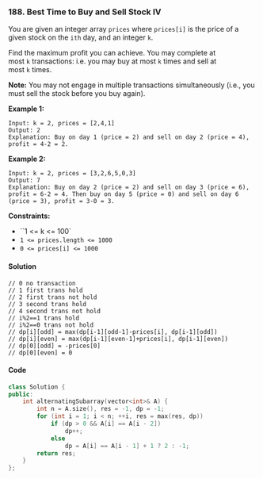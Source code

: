 ### 188. Best Time to Buy and Sell Stock IV

You are given an integer array `prices` where `prices[i]` is the price of a given stock on the `ith` day, and an integer `k`.

Find the maximum profit you can achieve. You may complete at most `k` transactions: i.e. you may buy at most `k` times and sell at most `k` times.

**Note:** You may not engage in multiple transactions simultaneously (i.e., you must sell the stock before you buy again).

**Example 1:**

```
Input: k = 2, prices = [2,4,1]
Output: 2
Explanation: Buy on day 1 (price = 2) and sell on day 2 (price = 4), profit = 4-2 = 2.
```

**Example 2:**

```
Input: k = 2, prices = [3,2,6,5,0,3]
Output: 7
Explanation: Buy on day 2 (price = 2) and sell on day 3 (price = 6), profit = 6-2 = 4. Then buy on day 5 (price = 0) and sell on day 6 (price = 3), profit = 3-0 = 3.
```

**Constraints:**

- ``1 <= k <= 100`
- `1 <= prices.length <= 1000`
- `0 <= prices[i] <= 1000`

#### Solution

```
// 0 no transaction
// 1 first trans hold
// 2 first trans not hold
// 3 second trans hold
// 4 second trans not hold
// i%2==1 trans hold
// i%2==0 trans not hold
// dp[i][odd] = max(dp[i-1][odd-1]-prices[i], dp[i-1][odd])
// dp[i][even] = max(dp[i-1][even-1]+prices[i], dp[i-1][even])
// dp[0][odd] = -prices[0]
// dp[0][even] = 0
```



#### Code

```cpp
class Solution {
public:
    int alternatingSubarray(vector<int>& A) {
        int n = A.size(), res = -1, dp = -1;
        for (int i = 1; i < n; ++i, res = max(res, dp))
            if (dp > 0 && A[i] == A[i - 2])
                dp++;
            else
                dp = A[i] == A[i - 1] + 1 ? 2 : -1;
        return res;
    }
};
```
